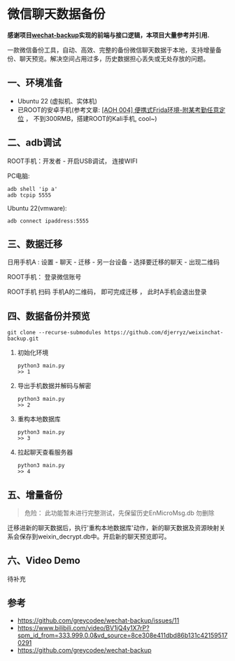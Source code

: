 # 微信聊天数据备份

**感谢项目[wechat-backup](https://github.com/greycodee/wechat-backup)实现的前端与接口逻辑，本项目大量参考并引用.**

一款微信备份工具，自动、高效、完整的备份微信聊天数据于本地，支持增量备份、聊天预览。解决空间占用过多，历史数据担心丢失或无处存放的问题。



## 一、环境准备

* Ubuntu 22 (虚拟机、实体机)
* 已ROOT的安卓手机(参考文章: <a href="https://mp.weixin.qq.com/s/Dvb16jWPX-SuJhhfkBGwmg" target="_blank">[AOH 004] 便携式Frida环境-附某考勤任意定位</a> ， 不到300RMB，搭建ROOT的Kali手机, cool~)



## 二、adb调试

ROOT手机：开发者 - 开启USB调试， 连接WIFI

PC电脑:

```
adb shell 'ip a'
adb tcpip 5555
```

Ubuntu 22(vmware):

```
adb connect ipaddress:5555
```



## 三、数据迁移

日用手机A :  设置 - 聊天 - 迁移 -  另一台设备 - 选择要迁移的聊天 - 出现二维码

ROOT手机： 登录微信账号

ROOT手机 扫码 手机A的二维码， 即可完成迁移 ， 此时A手机会退出登录



## 四、数据备份并预览

```
git clone --recurse-submodules https://github.com/djerryz/weixinchat-backup.git
```

1. 初始化环境

   ```
   python3 main.py
   >> 1
   ```

2. 导出手机数据并解码与解密

   ```
   python3 main.py
   >> 2
   ```

3. 重构本地数据库

   ```
   python3 main.py
   >> 3
   ```

4. 拉起聊天查看服务器

   ```
   python3 main.py
   >> 4
   ```



## 五、增量备份

> 危险： 此功能暂未进行完整测试，先保留历史EnMicroMsg.db 勿删除

迁移进新的聊天数据后，执行'重构本地数据库'动作，新的聊天数据及资源映射关系会保存到weixin_decrypt.db中。开启新的聊天预览即可。



## 六、Video Demo

待补充



## 参考

* https://github.com/greycodee/wechat-backup/issues/11
* https://www.bilibili.com/video/BV1jQ4y1X7rP?spm_id_from=333.999.0.0&vd_source=8ce308e411dbd86b131c421595170291
* https://github.com/greycodee/wechat-backup
